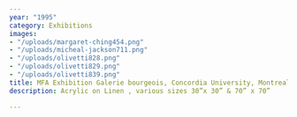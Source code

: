 ```yaml
---
year: "1995"
category: Exhibitions
images:
- "/uploads/margaret-ching454.png"
- "/uploads/micheal-jackson711.png"
- "/uploads/olivetti828.png"
- "/uploads/olivetti829.png"
- "/uploads/olivetti839.png"
title: MFA Exhibition Galerie bourgeois, Concordia University, Montreal
description: Acrylic on Linen , various sizes 30”x 30” & 70” x 70”

---
```

